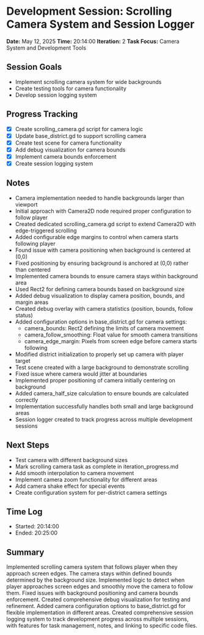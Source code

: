 # Development Session: Scrolling Camera System and Session Logger
**Date:** May 12, 2025
**Time:** 20:14:00
**Iteration:** 2
**Task Focus:** Camera System and Development Tools

## Session Goals
- Implement scrolling camera system for wide backgrounds
- Create testing tools for camera functionality
- Develop session logging system

## Progress Tracking
- [x] Create scrolling_camera.gd script for camera logic
- [x] Update base_district.gd to support scrolling camera
- [x] Create test scene for camera functionality
- [x] Add debug visualization for camera bounds
- [x] Implement camera bounds enforcement
- [x] Create session logging system

## Notes
- Camera implementation needed to handle backgrounds larger than viewport
- Initial approach with Camera2D node required proper configuration to follow player
- Created dedicated scrolling_camera.gd script to extend Camera2D with edge-triggered scrolling
- Added configurable edge margins to control when camera starts following player
- Found issue with camera positioning when background is centered at (0,0)
- Fixed positioning by ensuring background is anchored at (0,0) rather than centered
- Implemented camera bounds to ensure camera stays within background area
- Used Rect2 for defining camera bounds based on background size
- Added debug visualization to display camera position, bounds, and margin areas
- Created debug overlay with camera statistics (position, bounds, follow status)
- Added configuration options in base_district.gd for camera settings:
  - camera_bounds: Rect2 defining the limits of camera movement
  - camera_follow_smoothing: Float value for smooth camera transitions
  - camera_edge_margin: Pixels from screen edge before camera starts following
- Modified district initialization to properly set up camera with player target
- Test scene created with a large background to demonstrate scrolling
- Fixed issue where camera would jitter at boundaries
- Implemented proper positioning of camera initially centering on background
- Added camera_half_size calculation to ensure bounds are calculated correctly
- Implementation successfully handles both small and large background areas
- Session logger created to track progress across multiple development sessions

## Next Steps
- Test camera with different background sizes
- Mark scrolling camera task as complete in iteration_progress.md
- Add smooth interpolation to camera movement
- Implement camera zoom functionality for different areas
- Add camera shake effect for special events
- Create configuration system for per-district camera settings

## Time Log
- Started: 20:14:00
- Ended: 20:25:00

## Summary
Implemented scrolling camera system that follows player when they approach screen edges. The camera stays within defined bounds determined by the background size. Implemented logic to detect when player approaches screen edges and smoothly move the camera to follow them. Fixed issues with background positioning and camera bounds enforcement. Created comprehensive debug visualization for testing and refinement. Added camera configuration options to base_district.gd for flexible implementation in different areas. Created comprehensive session logging system to track development progress across multiple sessions, with features for task management, notes, and linking to specific code files.
